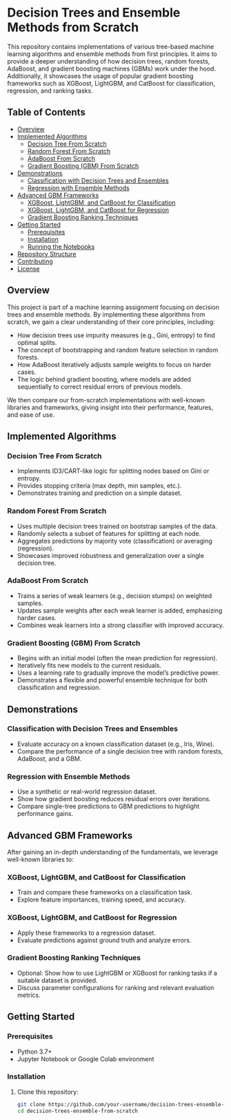 # Decision Trees and Ensemble Methods from Scratch

This repository contains implementations of various tree-based machine learning algorithms and ensemble methods from first principles. It aims to provide a deeper understanding of how decision trees, random forests, AdaBoost, and gradient boosting machines (GBMs) work under the hood. Additionally, it showcases the usage of popular gradient boosting frameworks such as XGBoost, LightGBM, and CatBoost for classification, regression, and ranking tasks.

## Table of Contents

- [Overview](#overview)
- [Implemented Algorithms](#implemented-algorithms)
  - [Decision Tree From Scratch](#decision-tree-from-scratch)
  - [Random Forest From Scratch](#random-forest-from-scratch)
  - [AdaBoost From Scratch](#adaboost-from-scratch)
  - [Gradient Boosting (GBM) From Scratch](#gradient-boosting-gbm-from-scratch)
- [Demonstrations](#demonstrations)
  - [Classification with Decision Trees and Ensembles](#classification-with-decision-trees-and-ensembles)
  - [Regression with Ensemble Methods](#regression-with-ensemble-methods)
- [Advanced GBM Frameworks](#advanced-gbm-frameworks)
  - [XGBoost, LightGBM, and CatBoost for Classification](#xgboost-lightgbm-and-catboost-for-classification)
  - [XGBoost, LightGBM, and CatBoost for Regression](#xgboost-lightgbm-and-catboost-for-regression)
  - [Gradient Boosting Ranking Techniques](#gradient-boosting-ranking-techniques)
- [Getting Started](#getting-started)
  - [Prerequisites](#prerequisites)
  - [Installation](#installation)
  - [Running the Notebooks](#running-the-notebooks)
- [Repository Structure](#repository-structure)
- [Contributing](#contributing)
- [License](#license)

## Overview

This project is part of a machine learning assignment focusing on decision trees and ensemble methods. By implementing these algorithms from scratch, we gain a clear understanding of their core principles, including:

- How decision trees use impurity measures (e.g., Gini, entropy) to find optimal splits.
- The concept of bootstrapping and random feature selection in random forests.
- How AdaBoost iteratively adjusts sample weights to focus on harder cases.
- The logic behind gradient boosting, where models are added sequentially to correct residual errors of previous models.

We then compare our from-scratch implementations with well-known libraries and frameworks, giving insight into their performance, features, and ease of use.

## Implemented Algorithms

### Decision Tree From Scratch

- Implements ID3/CART-like logic for splitting nodes based on Gini or entropy.
- Provides stopping criteria (max depth, min samples, etc.).
- Demonstrates training and prediction on a simple dataset.
  
### Random Forest From Scratch

- Uses multiple decision trees trained on bootstrap samples of the data.
- Randomly selects a subset of features for splitting at each node.
- Aggregates predictions by majority vote (classification) or averaging (regression).
- Showcases improved robustness and generalization over a single decision tree.

### AdaBoost From Scratch

- Trains a series of weak learners (e.g., decision stumps) on weighted samples.
- Updates sample weights after each weak learner is added, emphasizing harder cases.
- Combines weak learners into a strong classifier with improved accuracy.

### Gradient Boosting (GBM) From Scratch

- Begins with an initial model (often the mean prediction for regression).
- Iteratively fits new models to the current residuals.
- Uses a learning rate to gradually improve the model’s predictive power.
- Demonstrates a flexible and powerful ensemble technique for both classification and regression.

## Demonstrations

### Classification with Decision Trees and Ensembles

- Evaluate accuracy on a known classification dataset (e.g., Iris, Wine).
- Compare the performance of a single decision tree with random forests, AdaBoost, and a GBM.

### Regression with Ensemble Methods

- Use a synthetic or real-world regression dataset.
- Show how gradient boosting reduces residual errors over iterations.
- Compare single-tree predictions to GBM predictions to highlight performance gains.

## Advanced GBM Frameworks

After gaining an in-depth understanding of the fundamentals, we leverage well-known libraries to:

### XGBoost, LightGBM, and CatBoost for Classification

- Train and compare these frameworks on a classification task.
- Explore feature importances, training speed, and accuracy.

### XGBoost, LightGBM, and CatBoost for Regression

- Apply these frameworks to a regression dataset.
- Evaluate predictions against ground truth and analyze errors.

### Gradient Boosting Ranking Techniques

- Optional: Show how to use LightGBM or XGBoost for ranking tasks if a suitable dataset is provided.
- Discuss parameter configurations for ranking and relevant evaluation metrics.

## Getting Started

### Prerequisites

- Python 3.7+
- Jupyter Notebook or Google Colab environment

### Installation

1. Clone this repository:
   ```bash
   git clone https://github.com/your-username/decision-trees-ensemble-from-scratch.git
   cd decision-trees-ensemble-from-scratch
